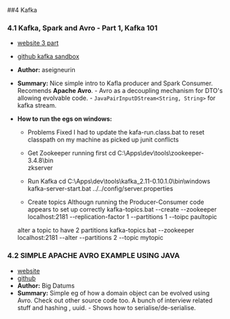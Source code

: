 ##4 Kafka

### 4.1 Kafka, Spark and Avro - Part 1, Kafka 101

- [website 3 part ](http://aseigneurin.github.io/2016/03/02/kafka-spark-avro-kafka-101.html) 
- [github kafka sandbox](https://github.com/aseigneurin/kafka-sandbox)
- **Author:** aseigneurin
- **Summary:** Nice simple intro to Kafla producer and Spark Consumer. Recomends **Apache Avro**.
                - Avro as a decoupling mechanism for DTO's allowing evolvable code.
                - `JavaPairInputDStream<String, String>` for kafka stream.
- **How to run the egs on windows:**
  - Problems Fixed
    I had to update the kafa-run.class.bat to reset classpath on my machine as picked up junit conflicts

  - Get Zookeeper running first
  cd C:\Apps\dev\tools\zookeeper-3.4.8\bin\
  zkserver

  - Run Kafka
  cd C:\Apps\dev\tools\kafka_2.11-0.10.1.0\bin\windows
  kafka-server-start.bat ../../config/server.properties

  - Create topics
  Althougn running the Producer-Consumer code appears to set up correctly
  kafka-topics.bat --create --zookeeper localhost:2181 --replication-factor 1 --partitions 1 --toipc paultopic

  alter a topic to have 2 partitions
  kafka-topics.bat --zookeeper localhost:2181 --alter --partitions 2 --topic mytopic


### 4.2 SIMPLE APACHE AVRO EXAMPLE USING JAVA
- [website](http://bigdatums.net/2016/01/20/simple-apache-avro-example-using-java/) 
- [github](https://github.com/nsonntag/big-datums/tree/master/programming/java/big-datums/src/main/java/com/bigdatums)
- **Author:** Big Datums
- **Summary:** Simple eg of how a domain object can be evolved using Avro. Check out other source code too. A bunch of interview related stuff and hashing , uuid.
                - Shows how to serialise/de-serialise.
